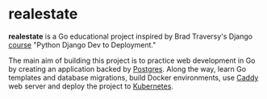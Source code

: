 # realestate

**realestate** is a Go educational project inspired by Brad Traversy's Django [course](https://www.udemy.com/course/python-django-dev-to-deployment/) "Python Django Dev to Deployment."


The main aim of building this project is to practice web development in Go by creating an application backed by [Postgres](https://www.postgresql.org). Along the way, learn Go templates and database migrations, build Docker environments, use [Caddy](https://caddyserver.com) web server and deploy the project to [Kubernetes](https://kubernetes.io).
